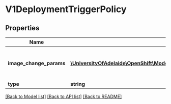 # V1DeploymentTriggerPolicy

## Properties
Name | Type | Description | Notes
------------ | ------------- | ------------- | -------------
**image_change_params** | [**\UniversityOfAdelaide\OpenShift\Model\V1DeploymentTriggerImageChangeParams**](V1DeploymentTriggerImageChangeParams.md) | ImageChangeParams represents the parameters for the ImageChange trigger. | [optional] 
**type** | **string** | Type of the trigger | [optional] 

[[Back to Model list]](../README.md#documentation-for-models) [[Back to API list]](../README.md#documentation-for-api-endpoints) [[Back to README]](../README.md)


